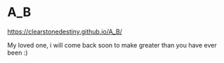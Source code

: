 # A_B
https://clearstonedestiny.github.io/A_B/

My loved one, i will come back soon to make greater than you have ever been :)
